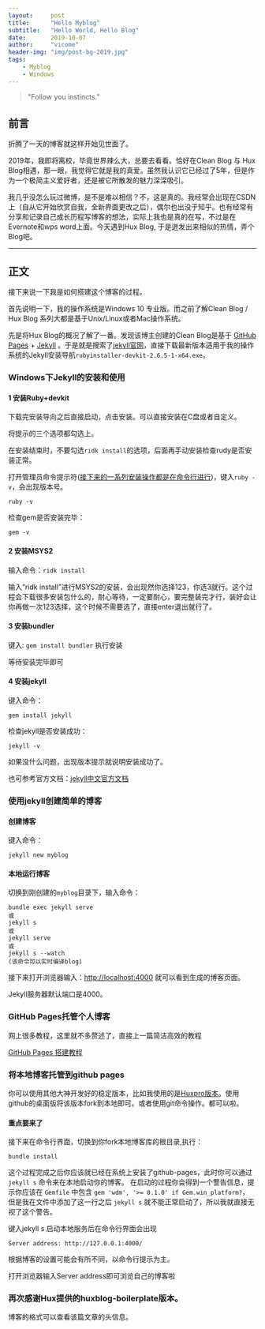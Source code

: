 ```yaml
---
layout:     post
title:      "Hello Myblog"
subtitle:   "Hello World, Hello Blog"
date:       2019-10-07
author:     "vicome"
header-img: "img/post-bg-2019.jpg"
tags:	
    - Myblog
    - Windows
---
```


> "Follow you instincts."

## 前言

折腾了一天的博客就这样开始见世面了。

2019年，我即将离校，毕竟世界辣么大，总要去看看。恰好在Clean Blog 与 Hux Blog相遇，那一眼，我觉得它就是我的真爱。虽然我认识它已经过了5年，但是作为一个极简主义爱好者，还是被它所散发的魅力深深吸引。

我几乎没怎么玩过微博，是不是难以相信？不，这是真的。我经常会出现在CSDN上（自从它开始欣赏自我，全新界面更改之后），偶尔也出没于知乎。也有经常有分享和记录自己成长历程写博客的想法，实际上我也是真的在写，不过是在Evernote和wps word上面。今天遇到Hux Blog, 于是迸发出来相似的热情，弄个Blog吧。



------

##  正文

接下来说一下我是如何搭建这个博客的过程。

首先说明一下，我的操作系统是Windows 10 专业版。而之前了解Clean Blog / Hux Blog 系列大都是基于Unix/Linux或者Mac操作系统。

先是将Hux Blog的概况了解了一番。发现该博主创建的Clean Blog是基于 [GitHub Pages](https://pages.github.com/) + [Jekyll](http://jekyllrb.com/) 。于是就是搜索了[jekyll官网](https://jekyllrb.com/)，直接下载最新版本适用于我的操作系统的Jekyll安装导航`rubyinstaller-devkit-2.6.5-1-x64.exe`。

### Windows下Jekyll的安装和使用

#### 1 安装Ruby+devkit

下载完安装导向之后直接启动，点击安装。可以直接安装在C盘或者自定义。

将提示的三个选项都勾选上。

在安装结束时，不要勾选`ridk install`的选项，后面再手动安装检查rudy是否安装正常。

打开管理员命令提示符(<u>接下来的一系列安装操作都是在命令行进行</u>)，键入`ruby -v`，会出现版本号。

```
ruby -v
```

检查gem是否安装完毕：

```
gem -v
```

#### 2 安装MSYS2

输入命令：`ridk install`

输入“ridk install”进行MSYS2的安装，会出现然你选择123，你选3就行。这个过程会下载很多安装包什么的，耐心等待，一定要耐心，要完整装完才行，装好会让你再做一次123选择，这个时候不需要选了，直接enter退出就行了。

#### 3 安装bundler

键入: `gem install bundler` 执行安装

等待安装完毕即可

#### 4 安装jekyll

键入命令：

```
gem install jekyll
```

检查jekyll是否安装成功：

```
jekyll -v
```

如果没什么问题，出现版本提示就说明安装成功了。

也可参考官方文档：[jekyll中文官方文档](https://jekyllrb.com/docs/installation/windows/)

### 使用jekyll创建简单的博客

#### 创建博客

键入命令：

```
jekyll new myblog
```

#### 本地运行博客

切换到刚创建的`myblog`目录下，输入命令：

```
bundle exec jekyll serve
或
jekyll s
或
jekyll serve
或
jekyll s --watch
(该命令可以实时编译blog)
```

接下来打开浏览器输入：[http://localhost:4000](http://localhost:4000/) 就可以看到生成的博客页面。

Jekyll服务器默认端口是4000。



### GitHub Pages托管个人博客

网上很多教程，这里就不多赘述了，直接上一篇简洁高效的教程

[GitHub Pages 搭建教程](https://sspai.com/post/54608)



### 将本地博客托管到github pages

你可以使用其他大神开发好的稳定版本，比如我使用的是[Huxpro版本](https://github.com/Huxpro/huxblog-boilerplate)。使用github的桌面版将该版本fork到本地即可。或者使用git命令操作。都可以啦。

#### 重点要来了

接下来在命令行界面，切换到你fork本地博客库的根目录,执行：

```
bundle install
```

这个过程完成之后你应该就已经在系统上安装了github-pages，此时你可以通过 `jekyll s` 命令来在本地启动你的博客。
在启动的过程你会得到一个警告信息，提示你应该在 `Gemfile` 中包含 `gem 'wdm', '>= 0.1.0' if Gem.win_platform?`， 但是我在文件中添加了这一行之后 `jekyll s` 就不能正常启动了，所以我就直接无视了这个警告。

键入jekyll s 启动本地服务后在命令行界面会出现

```
Server address: http://127.0.0.1:4000/
```

根据博客的设置可能会有所不同，以命令行提示为主。

打开浏览器输入Server address即可浏览自己的博客啦

### 再次感谢Hux提供的huxblog-boilerplate版本。

博客的格式可以查看该篇文章的头信息。